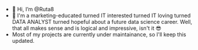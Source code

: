 - 👋 Hi, I’m @Ruta8
- 🌱 I'm a marketing-educated turned IT interested turned IT loving turned DATA ANALYST turned hopeful about a future data science career. Well, that all makes sense and is logical and impressive, isn't it 😎
- Most of my projects are currently under maintainance, so I'll keep this updated.
<!---
Ruta8/Ruta8 is a ✨ special ✨ repository because its `README.md` (this file) appears on your GitHub profile.
You can click the Preview link to take a look at your changes.
--->
